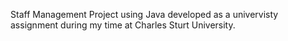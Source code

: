 Staff Management Project using Java developed as a univervisty assignment during my time at Charles Sturt University.
